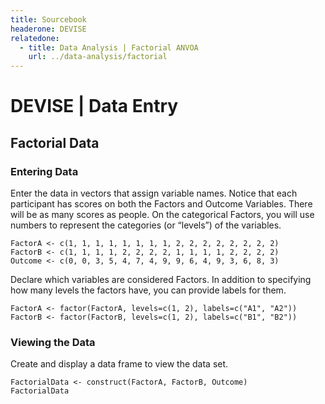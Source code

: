 ```yaml
---
title: Sourcebook
headerone: DEVISE
relatedone:
  - title: Data Analysis | Factorial ANVOA
    url: ../data-analysis/factorial
---
```


# DEVISE | Data Entry

## Factorial Data

### Entering Data

Enter the data in vectors that assign variable names. Notice that each participant has scores on both the Factors and Outcome Variables. There will be as many scores as people. On the categorical Factors, you will use numbers to represent the categories (or “levels”) of the variables.

```{r}
FactorA <- c(1, 1, 1, 1, 1, 1, 1, 1, 2, 2, 2, 2, 2, 2, 2, 2)
FactorB <- c(1, 1, 1, 1, 2, 2, 2, 2, 1, 1, 1, 1, 2, 2, 2, 2)
Outcome <- c(0, 0, 3, 5, 4, 7, 4, 9, 9, 6, 4, 9, 3, 6, 8, 3)
```

Declare which variables are considered Factors. In addition to specifying how many levels the factors have, you can provide labels for them.

```{r}
FactorA <- factor(FactorA, levels=c(1, 2), labels=c("A1", "A2"))
FactorB <- factor(FactorB, levels=c(1, 2), labels=c("B1", "B2"))
```

### Viewing the Data

Create and display a data frame to view the data set.

```{r}
FactorialData <- construct(FactorA, FactorB, Outcome)
FactorialData
```
